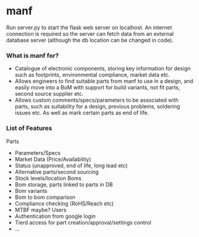 # manf #

Run server.py to start the flask web server on localhost. An internet connection is required so the server can fetch data from an external database server (although the db location can be changed in code).

### What is manf for? ###

* Catalogue of electronic components, storing key information for design such as footprints, environmental compliance, market data etc.
* Allows engineers to find suitable parts from manf to use in a design, and easily move into a BoM with support for build variants, not fit parts, second source supplier etc.
* Allows custom comments/specs/parameters to be associated with parts, such as suitability for a design, previous problems, soldering issues etc. As well as mark certain parts as end of life.

### List of Features ###

Parts
 * Parameters/Specs
 * Market Data (Price/Availability)
 * Status (unapproved, end of life, long lead etc)
 * Alternative parts/second sourcing
 * Stock levels/location
Boms
 * Bom storage, parts linked to parts in DB
 * Bom variants
 * Bom to bom comparison
 * Compliance checking (RoHS/Reach etc)
 * MTBF maybe?
Users
 * Authentication from google login
 * Tierd access for part creation/approval/settings control
 * ...